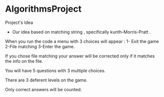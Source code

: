 # AlgorithmsProject

Project's Idea
* Our idea based on matching string , specifically  kunth-Morris-Pratt .

When you run the code a menu with 3 choices will appear :
1- Exit the game 2-File matching 3-Enter  the game.

If you chose file matching your answer will be corrected only if it matches the info on the file.

You will have 5 questions with 3 multiple choices.

There are 3 deferent levels on the game.

Only correct answers will be counted.
 
